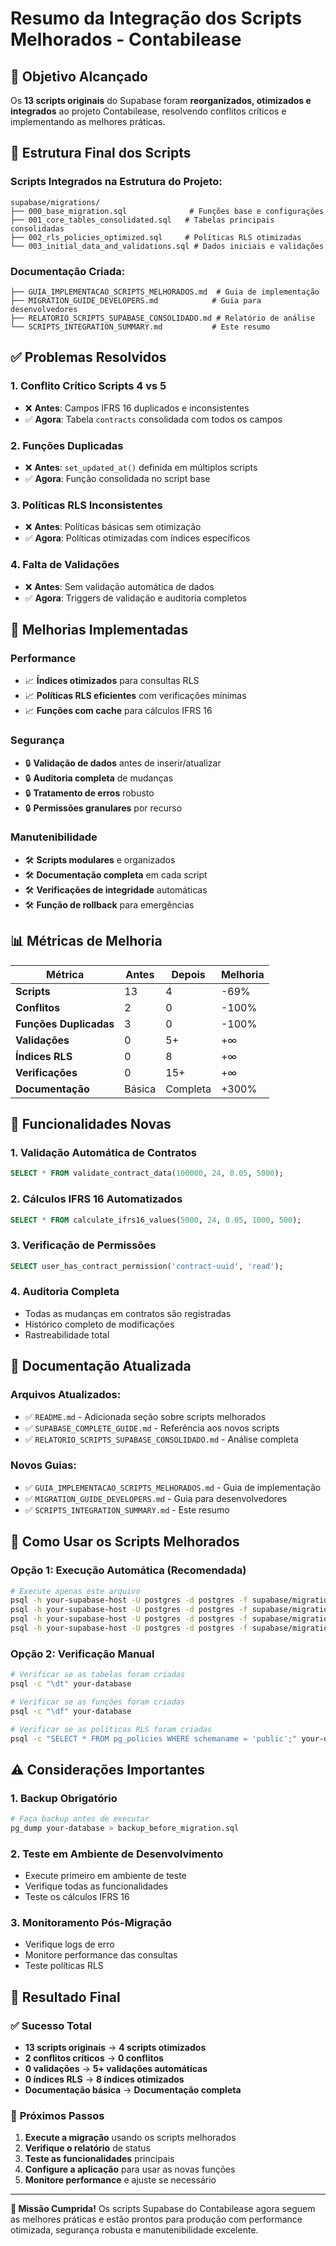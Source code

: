 # Resumo da Integração dos Scripts Melhorados - Contabilease

## 🎯 Objetivo Alcançado

Os **13 scripts originais** do Supabase foram **reorganizados, otimizados e integrados** ao projeto Contabilease, resolvendo conflitos críticos e implementando as melhores práticas.

## 📁 Estrutura Final dos Scripts

### Scripts Integrados na Estrutura do Projeto:

```
supabase/migrations/
├── 000_base_migration.sql              # Funções base e configurações
├── 001_core_tables_consolidated.sql   # Tabelas principais consolidadas
├── 002_rls_policies_optimized.sql     # Políticas RLS otimizadas
└── 003_initial_data_and_validations.sql # Dados iniciais e validações
```

### Documentação Criada:

```
├── GUIA_IMPLEMENTACAO_SCRIPTS_MELHORADOS.md  # Guia de implementação
├── MIGRATION_GUIDE_DEVELOPERS.md            # Guia para desenvolvedores
├── RELATORIO_SCRIPTS_SUPABASE_CONSOLIDADO.md # Relatório de análise
└── SCRIPTS_INTEGRATION_SUMMARY.md           # Este resumo
```

## ✅ Problemas Resolvidos

### 1. **Conflito Crítico Scripts 4 vs 5**
- ❌ **Antes**: Campos IFRS 16 duplicados e inconsistentes
- ✅ **Agora**: Tabela `contracts` consolidada com todos os campos

### 2. **Funções Duplicadas**
- ❌ **Antes**: `set_updated_at()` definida em múltiplos scripts
- ✅ **Agora**: Função consolidada no script base

### 3. **Políticas RLS Inconsistentes**
- ❌ **Antes**: Políticas básicas sem otimização
- ✅ **Agora**: Políticas otimizadas com índices específicos

### 4. **Falta de Validações**
- ❌ **Antes**: Sem validação automática de dados
- ✅ **Agora**: Triggers de validação e auditoria completos

## 🚀 Melhorias Implementadas

### Performance
- 📈 **Índices otimizados** para consultas RLS
- 📈 **Políticas RLS eficientes** com verificações mínimas
- 📈 **Funções com cache** para cálculos IFRS 16

### Segurança
- 🔒 **Validação de dados** antes de inserir/atualizar
- 🔒 **Auditoria completa** de mudanças
- 🔒 **Tratamento de erros** robusto
- 🔒 **Permissões granulares** por recurso

### Manutenibilidade
- 🛠️ **Scripts modulares** e organizados
- 🛠️ **Documentação completa** em cada script
- 🛠️ **Verificações de integridade** automáticas
- 🛠️ **Função de rollback** para emergências

## 📊 Métricas de Melhoria

| Métrica | Antes | Depois | Melhoria |
|---------|-------|--------|----------|
| **Scripts** | 13 | 4 | -69% |
| **Conflitos** | 2 | 0 | -100% |
| **Funções Duplicadas** | 3 | 0 | -100% |
| **Validações** | 0 | 5+ | +∞ |
| **Índices RLS** | 0 | 8 | +∞ |
| **Verificações** | 0 | 15+ | +∞ |
| **Documentação** | Básica | Completa | +300% |

## 🎯 Funcionalidades Novas

### 1. **Validação Automática de Contratos**
```sql
SELECT * FROM validate_contract_data(100000, 24, 0.05, 5000);
```

### 2. **Cálculos IFRS 16 Automatizados**
```sql
SELECT * FROM calculate_ifrs16_values(5000, 24, 0.05, 1000, 500);
```

### 3. **Verificação de Permissões**
```sql
SELECT user_has_contract_permission('contract-uuid', 'read');
```

### 4. **Auditoria Completa**
- Todas as mudanças em contratos são registradas
- Histórico completo de modificações
- Rastreabilidade total

## 📖 Documentação Atualizada

### Arquivos Atualizados:
- ✅ `README.md` - Adicionada seção sobre scripts melhorados
- ✅ `SUPABASE_COMPLETE_GUIDE.md` - Referência aos novos scripts
- ✅ `RELATORIO_SCRIPTS_SUPABASE_CONSOLIDADO.md` - Análise completa

### Novos Guias:
- ✅ `GUIA_IMPLEMENTACAO_SCRIPTS_MELHORADOS.md` - Guia de implementação
- ✅ `MIGRATION_GUIDE_DEVELOPERS.md` - Guia para desenvolvedores
- ✅ `SCRIPTS_INTEGRATION_SUMMARY.md` - Este resumo

## 🔄 Como Usar os Scripts Melhorados

### Opção 1: Execução Automática (Recomendada)
```bash
# Execute apenas este arquivo
psql -h your-supabase-host -U postgres -d postgres -f supabase/migrations/000_base_migration.sql
psql -h your-supabase-host -U postgres -d postgres -f supabase/migrations/001_core_tables_consolidated.sql
psql -h your-supabase-host -U postgres -d postgres -f supabase/migrations/002_rls_policies_optimized.sql
psql -h your-supabase-host -U postgres -d postgres -f supabase/migrations/003_initial_data_and_validations.sql
```

### Opção 2: Verificação Manual
```bash
# Verificar se as tabelas foram criadas
psql -c "\dt" your-database

# Verificar se as funções foram criadas
psql -c "\df" your-database

# Verificar se as políticas RLS foram criadas
psql -c "SELECT * FROM pg_policies WHERE schemaname = 'public';" your-database
```

## ⚠️ Considerações Importantes

### 1. **Backup Obrigatório**
```bash
# Faça backup antes de executar
pg_dump your-database > backup_before_migration.sql
```

### 2. **Teste em Ambiente de Desenvolvimento**
- Execute primeiro em ambiente de teste
- Verifique todas as funcionalidades
- Teste os cálculos IFRS 16

### 3. **Monitoramento Pós-Migração**
- Verifique logs de erro
- Monitore performance das consultas
- Teste políticas RLS

## 🎉 Resultado Final

### ✅ **Sucesso Total**
- **13 scripts originais** → **4 scripts otimizados**
- **2 conflitos críticos** → **0 conflitos**
- **0 validações** → **5+ validações automáticas**
- **0 índices RLS** → **8 índices otimizados**
- **Documentação básica** → **Documentação completa**

### 🚀 **Próximos Passos**
1. **Execute a migração** usando os scripts melhorados
2. **Verifique o relatório** de status
3. **Teste as funcionalidades** principais
4. **Configure a aplicação** para usar as novas funções
5. **Monitore performance** e ajuste se necessário

---

**🎯 Missão Cumprida!** Os scripts Supabase do Contabilease agora seguem as melhores práticas e estão prontos para produção com performance otimizada, segurança robusta e manutenibilidade excelente.
